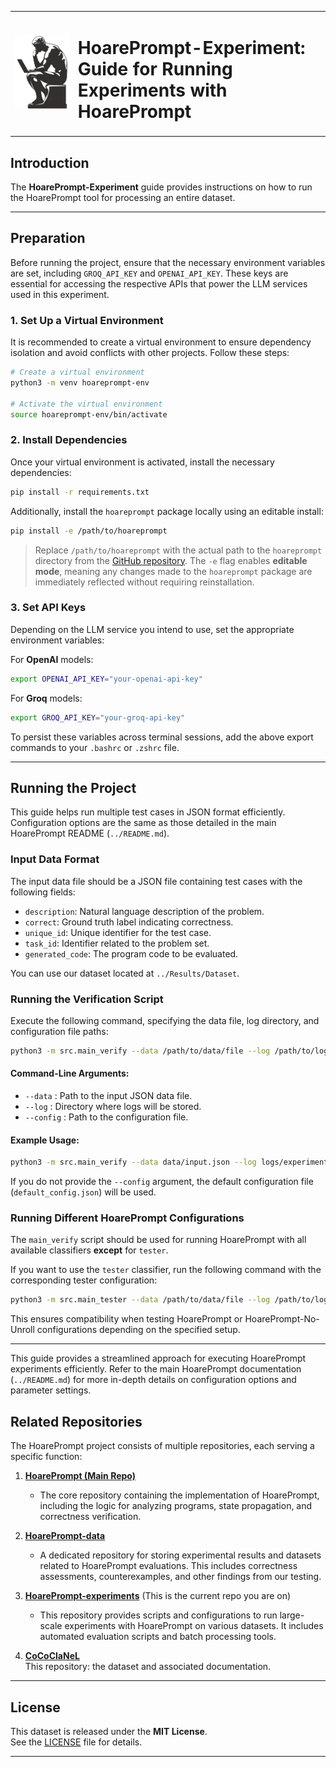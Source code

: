<table>
  <tr>
    <td style="width: 20%; text-align: center;">
      <img src="./assets/hoareprompt_logo.png" alt="HoarePrompt Logo" width="100"/>
    </td>
    <td style="width: 80%; text-align: left;">
      <h1>HoarePrompt-Experiment: Guide for Running Experiments with HoarePrompt</h1>
    </td>
  </tr>
</table>

## Introduction

The **HoarePrompt-Experiment** guide provides instructions on how to run the HoarePrompt tool for processing an entire dataset.

---

## Preparation

Before running the project, ensure that the necessary environment variables are set, including `GROQ_API_KEY` and `OPENAI_API_KEY`. These keys are essential for accessing the respective APIs that power the LLM services used in this experiment.

### 1. Set Up a Virtual Environment

It is recommended to create a virtual environment to ensure dependency isolation and avoid conflicts with other projects. Follow these steps:

```bash
# Create a virtual environment
python3 -m venv hoareprompt-env

# Activate the virtual environment
source hoareprompt-env/bin/activate
```

### 2. Install Dependencies

Once your virtual environment is activated, install the necessary dependencies:

```bash
pip install -r requirements.txt
```

Additionally, install the `hoareprompt` package locally using an editable install:

```bash
pip install -e /path/to/hoareprompt
```

> Replace `/path/to/hoareprompt` with the actual path to the `hoareprompt` directory from the [GitHub repository](https://github.com/msv-lab/HoarePrompt).
> The `-e` flag enables **editable mode**, meaning any changes made to the `hoareprompt` package are immediately reflected without requiring reinstallation.

### 3. Set API Keys

Depending on the LLM service you intend to use, set the appropriate environment variables:

For **OpenAI** models:
```bash
export OPENAI_API_KEY="your-openai-api-key"
```

For **Groq** models:
```bash
export GROQ_API_KEY="your-groq-api-key"
```

To persist these variables across terminal sessions, add the above export commands to your `.bashrc` or `.zshrc` file.

---

## Running the Project

This guide helps run multiple test cases in JSON format efficiently. Configuration options are the same as those detailed in the main HoarePrompt README (`../README.md`).

### Input Data Format

The input data file should be a JSON file containing test cases with the following fields:
- `description`: Natural language description of the problem.
- `correct`: Ground truth label indicating correctness.
- `unique_id`: Unique identifier for the test case.
- `task_id`: Identifier related to the problem set.
- `generated_code`: The program code to be evaluated.

You can use our dataset located at `../Results/Dataset`.

### Running the Verification Script

Execute the following command, specifying the data file, log directory, and configuration file paths:

```bash
python3 -m src.main_verify --data /path/to/data/file --log /path/to/log/dir --config /path/to/config/file
```

#### Command-Line Arguments:
- `--data` : Path to the input JSON data file.
- `--log` : Directory where logs will be stored.
- `--config` : Path to the configuration file.

#### Example Usage:
```bash
python3 -m src.main_verify --data data/input.json --log logs/experiment1 --config configs/custom_config.json
```

If you do not provide the `--config` argument, the default configuration file (`default_config.json`) will be used.

### Running Different HoarePrompt Configurations

The `main_verify` script should be used for running HoarePrompt with all available classifiers **except** for `tester`.

If you want to use the `tester` classifier, run the following command with the corresponding tester configuration:

```bash
python3 -m src.main_tester --data /path/to/data/file --log /path/to/log/dir --config /path/to/config/file
```

This ensures compatibility when testing HoarePrompt or HoarePrompt-No-Unroll configurations depending on the specified setup.

---

This guide provides a streamlined approach for executing HoarePrompt experiments efficiently. Refer to the main HoarePrompt documentation (`../README.md`) for more in-depth details on configuration options and parameter settings.



## Related Repositories

The HoarePrompt project consists of multiple repositories, each serving a specific function:

1. **[HoarePrompt (Main Repo)](https://github.com/msv-lab/HoarePrompt)**  
   - The core repository containing the implementation of HoarePrompt, including the logic for analyzing programs, state propagation, and correctness verification.
   
2. **[HoarePrompt-data](https://github.com/msv-lab/HoarePrompt-data)**  
   - A dedicated repository for storing experimental results and datasets related to HoarePrompt evaluations. This includes correctness assessments, counterexamples, and other findings from our testing.
   
3. **[HoarePrompt-experiments](https://github.com/msv-lab/HoarePrompt-experiments)**  (This is the current repo you are on) 
   - This repository provides scripts and configurations to run large-scale experiments with HoarePrompt on various datasets. It includes automated evaluation scripts and batch processing tools.

4. **[CoCoClaNeL](https://github.com/msv-lab/CoCoClaNeL)**  
   This repository: the dataset and associated documentation.

---

## License

This dataset is released under the **MIT License**.  
See the [LICENSE](./LICENSE) file for details.

---

